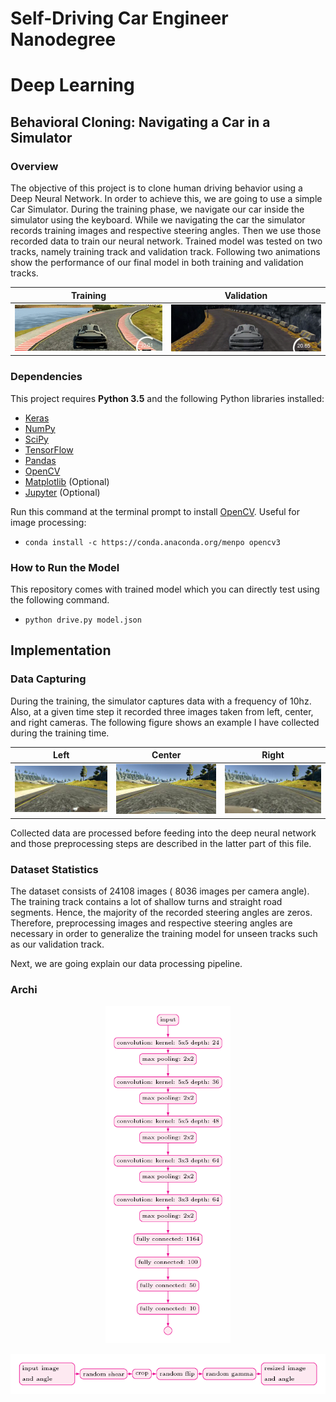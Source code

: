 # Self-Driving Car Engineer Nanodegree
# Deep Learning
## Behavioral Cloning: Navigating a Car in a Simulator

### Overview

The objective of this project is to clone human driving behavior using a Deep Neural Network. In order to achieve this, we are going to use a simple Car Simulator. During the training phase, we navigate our car inside the simulator using the keyboard. While we navigating the car the simulator records training images and respective steering angles. Then we use those recorded data to train our neural network. Trained model was tested on two tracks, namely training track and validation track. Following two animations show the performance of our final model in both training and validation tracks.

Training | Validation
------------|---------------
![training_img](./images/track_one.gif) | ![validation_img](./images/track_two.gif)

### Dependencies

This project requires **Python 3.5** and the following Python libraries installed:

- [Keras](https://keras.io/)
- [NumPy](http://www.numpy.org/)
- [SciPy](https://www.scipy.org/)
- [TensorFlow](http://tensorflow.org)
- [Pandas](http://pandas.pydata.org/)
- [OpenCV](http://opencv.org/)
- [Matplotlib](http://matplotlib.org/) (Optional)
- [Jupyter](http://jupyter.org/) (Optional)

Run this command at the terminal prompt to install [OpenCV](http://opencv.org/). Useful for image processing:

- `conda install -c https://conda.anaconda.org/menpo opencv3`

### How to Run the Model

This repository comes with trained model which you can directly test using the following command.

- `python drive.py model.json`

## Implementation

### Data Capturing

During the training, the simulator captures data with a frequency of 10hz. Also, at a given time step it recorded three images taken from left, center, and right cameras. The following figure shows an example I have collected during the training time.

Left| Center | Right
----|--------|-------
![left](./images/left.png) | ![center](./images/center.png) | ![right](./images/right.png)

Collected data are processed before feeding into the deep neural network and those preprocessing steps are described in the latter part of this file. 

### Dataset Statistics
The dataset consists of 24108 images ( 8036 images per camera angle). The training track contains a lot of shallow turns and straight road segments. Hence, the majority of the recorded steering angles are zeros. Therefore, preprocessing images and respective steering angles are necessary in order to generalize the training model for unseen tracks such as our validation track.

Next, we are going explain our data processing pipeline.

### Archi

<p align="center">
 <img src="./images/conv_architecture.png" height="540">
</p>

<p align="center">
 <img src="./images/pipeline.png">
</p>
